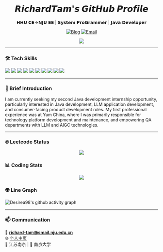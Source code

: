 <div align="center">
  
# 𝙍𝙞𝙘𝙝𝙖𝙧𝙙𝙏𝙖𝙢'𝙨 𝙂𝙞𝙩𝙃𝙪𝙗 𝙋𝙧𝙤𝙛𝙞𝙡𝙚
𝗛𝗛𝗨 𝗖𝗘->𝗡𝗝𝗨 𝗘𝗘 | 𝗦𝘆𝘀𝘁𝗲𝗺 𝗣𝗿𝗼𝗚𝗿𝗮𝗺𝗺𝗲𝗿 | 𝗝𝗮𝘃𝗮 𝗗𝗲𝘃𝗲𝗹𝗼𝗽𝗲𝗿

[![Blog](https://img.shields.io/badge/tech_blog-desirea98.github.io/richard.github.io-FF4088?style=flat-square)](https://desirea98.github.io/richard.github.io/)
[![Email](https://img.shields.io/badge/Email-richard--tam@smail.nju.edu.cn-0078D4?style=flat-square)](mailto:richard-tam@smail.nju.edu.cn)
  
![](https://komarev.com/ghpvc/?username=ZhenyuePan&color=blueviolet)

</div>

---

### 🛠️ Tech Skills
![](https://img.shields.io/badge/Java-ED8B00?style=for-the-badge&logo=java&logoColor=white)
![](https://img.shields.io/badge/Python-3776AB?style=for-the-badge&logo=python&logoColor=white)
![](https://img.shields.io/badge/Spring_Boot-6DB33F?style=for-the-badge&logo=spring-boot&logoColor=white)
![](https://img.shields.io/badge/Spring_AI-6DB33F?style=for-the-badge&logo=spring&logoColor=white)
![](https://img.shields.io/badge/RabbitMQ-FF6600?style=for-the-badge&logo=rabbitmq&logoColor=white)
![](https://img.shields.io/badge/MySQL-4479A1?style=for-the-badge&logo=mysql&logoColor=white)
![](https://img.shields.io/badge/Redis-DC382D?style=for-the-badge&logo=redis&logoColor=white)
![](https://img.shields.io/badge/Dify-1C64F2?style=for-the-badge&logo=dify&logoColor=white)
![](https://img.shields.io/badge/Reinforcement_Learning-FF6B6B?style=for-the-badge&logo=tensorflow&logoColor=white)
![](https://img.shields.io/badge/LLM-4285F4?style=for-the-badge&logo=openai&logoColor=white)

---

### 🚀 Brief Introduction

I am currently seeking my second Java development internship opportunity, particularly interested in Java development, LLM application development, and consumer-facing product development roles. My first professional experience was at Yum China, where I was primarily responsible for technology platform development and maintenance, and empowering QA departments with LLM and AIGC technologies.

---

### 🔥 Leetcode Status
<div align="center">
<img src="https://leetcode-stats-six.vercel.app/api?username=dreamy-vvilessiy&theme=light" />
</div>


### 📊 Coding Stats
<div align="center">
<a href="https://github.com/Desirea98">
  <img src="https://github-readme-stats.vercel.app/api?username=Desirea98&show_icons=true&theme=radical" />
</a>
</div>


### 👽 Line Graph
![Desirea98's github activity graph](https://github-readme-activity-graph.vercel.app/graph?username=Desirea98&theme=xcode)


---

### 📫 Communication
📧 ​**richard-tam@smail.nju.edu.cn**  
🌐 [个人主页](https://desirea98.github.io/richard.github.io/)  
📍 江苏南京 | 🏫 南京大学
